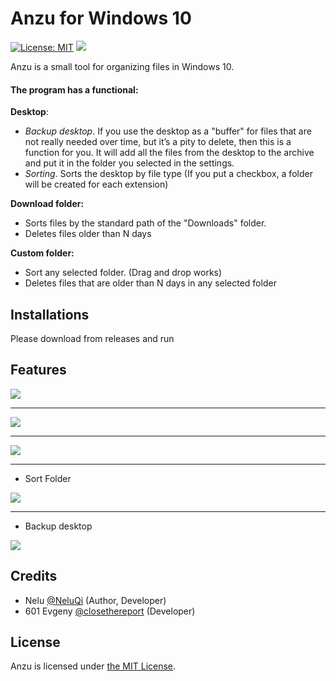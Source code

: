 # Anzu for Windows 10

[![License: MIT](https://img.shields.io/badge/License-MIT-yellow.svg)](https://opensource.org/licenses/MIT)
![](https://img.shields.io/badge/Beta-1.0-green.svg)

Anzu is a small tool for organizing files in Windows 10.

#### The program has a functional:
**Desktop**:
- *Backup desktop*. If you use the desktop as a "buffer" for files that are not really needed over time, but it’s a pity to delete, then this is a function for you. It will add all the files from the desktop to the archive and put it in the folder you selected in the settings.
- *Sorting*. Sorts the desktop by file type (If you put a checkbox, a folder will be created for each extension)

**Download folder:**
- Sorts files by the standard path of the "Downloads" folder.
- Deletes files older than N days

**Custom folder:**
- Sort any selected folder. (Drag and drop works)
- Deletes files that are older than N days in any selected folder


## Installations

Please download from releases and run

## Features

![](https://i.imgur.com/lB5LMJk.png)

------------


![](https://i.imgur.com/1V3ssjo.png)

------------


![](https://i.imgur.com/5mmGZtD.png)

------------


* Sort Folder

![](https://i.imgur.com/F4GRe65.gif)


------------


* Backup desktop

![](https://i.imgur.com/IPEkFv3.gif)


## Credits

* Nelu [@NeluQi](https://github.com/NeluQi/) (Author, Developer)
* 601 Evgeny [@closethereport](https://github.com/closethereport) (Developer)


## License

Anzu is licensed under [the MIT License](LICENSE.txt).
